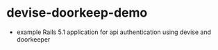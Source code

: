 # devise-doorkeep-demo

* example Rails 5.1 application for api authentication using devise and doorkeeper
